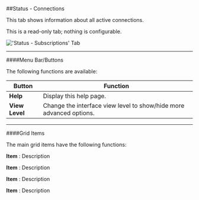 ##Status - Connections

This tab shows information about all active connections.

This is a read-only tab; nothing is configurable.

!['Status - Subscriptions' Tab](docresources/statusconnections.png)

---

####Menu Bar/Buttons

The following functions are available:

Button     | Function
-----------|---------
**Help**   | Display this help page.
**View Level**| Change the interface view level to show/hide more advanced options.

---

####Grid Items

The main grid items have the following functions:

**Item**
: Description

**Item**
: Description

**Item**
: Description

**Item**
: Description
